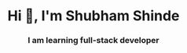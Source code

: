 <h1 align="center">Hi 👋, I'm Shubham Shinde</h1>
<h3 align="center">I am learning full-stack developer</h3>

<p align="cneter"></p>




